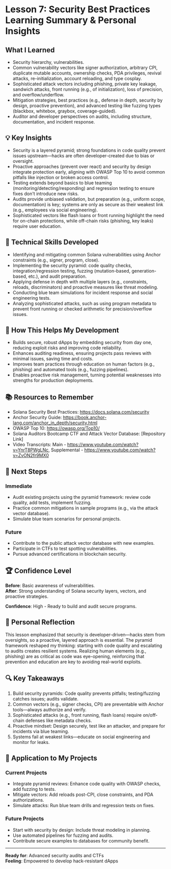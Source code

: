 # Lesson 7: Security Best Practices Learning Summary & Personal Insights

## What I Learned
- Security hierarchy, vulnerabilities.
- Common vulnerability vectors like signer authorization, arbitrary CPI, duplicate mutable accounts, ownership checks, PDA privileges, revival attacks, re-initialization, account reloading, and type cosplay.
- Sophisticated attack vectors including phishing, private key leakage, sandwich attacks, front running (e.g., of initialization), loss of precision, and overflow/underflow.
- Mitigation strategies, best practices (e.g., defense in depth, security by design, proactive prevention), and advanced testing like fuzzing types (blackbox, whitebox, graybox, coverage-guided).
- Auditor and developer perspectives on audits, including structure, documentation, and incident response.

## 💡 Key Insights
- Security is a layered pyramid; strong foundations in code quality prevent issues upstream—hacks are often developer-created due to bias or oversight.
- Proactive approaches (prevent over react) and security by design integrate protection early, aligning with OWASP Top 10 to avoid common pitfalls like injection or broken access control.
- Testing extends beyond basics to blue teaming (monitoring/detecting/responding) and regression testing to ensure fixes don't introduce new risks.
- Audits provide unbiased validation, but preparation (e.g., uniform scope, documentation) is key; systems are only as secure as their weakest link (e.g., employees via social engineering).
- Sophisticated vectors like flash loans or front running highlight the need for on-chain protections, while off-chain risks (phishing, key leaks) require user education.

## 🔧 Technical Skills Developed
- Identifying and mitigating common Solana vulnerabilities using Anchor constraints (e.g., signer, program, close).
- Implementing the security pyramid: code quality checks, integration/regression testing, fuzzing (mutation-based, generation-based, etc.), and audit preparation.
- Applying defense in depth with multiple layers (e.g., constraints, reloads, discriminators) and proactive measures like threat modeling.
- Conducting blue team simulations for incident response and social engineering tests.
- Analyzing sophisticated attacks, such as using program metadata to prevent front running or checked arithmetic for precision/overflow issues.

## 🚀 How This Helps My Development
- Builds secure, robust dApps by embedding security from day one, reducing exploit risks and improving code reliability.
- Enhances auditing readiness, ensuring projects pass reviews with minimal issues, saving time and costs.
- Improves team practices through education on human factors (e.g., phishing) and automated tools (e.g., fuzzing pipelines).
- Enables proactive risk management, turning potential weaknesses into strengths for production deployments.

## 📚 Resources to Remember
- Solana Security Best Practices: https://docs.solana.com/security
- Anchor Security Guide: https://book.anchor-lang.com/anchor_in_depth/security.html
- OWASP Top 10: https://owasp.org/Top10/
- Solana Auditors Bootcamp CTF and Attack Vector Database: [Repository Link]
- Video Transcripts: Main - https://www.youtube.com/watch?v=YnrT8PWgLNc, Supplemental - https://www.youtube.com/watch?v=ZvON2fr9MX0

## 🎯 Next Steps
### **Immediate**
- Audit existing projects using the pyramid framework: review code quality, add tests, implement fuzzing.
- Practice common mitigations in sample programs (e.g., via the attack vector database).
- Simulate blue team scenarios for personal projects.

### **Future**
- Contribute to the public attack vector database with new examples.
- Participate in CTFs to test spotting vulnerabilities.
- Pursue advanced certifications in blockchain security.

## 🏆 Confidence Level
**Before**: Basic awareness of vulnerabilities.  
**After**: Strong understanding of Solana security layers, vectors, and proactive strategies.

**Confidence**: High - Ready to build and audit secure programs.

## 💭 Personal Reflection
This lesson emphasized that security is developer-driven—hacks stem from oversights, so a proactive, layered approach is essential. The pyramid framework reshaped my thinking: starting with code quality and escalating to audits creates resilient systems. Realizing human elements (e.g., phishing) are as critical as code was eye-opening, reinforcing that prevention and education are key to avoiding real-world exploits.

## 🔍 Key Takeaways
1. Build security pyramids: Code quality prevents pitfalls; testing/fuzzing catches issues; audits validate.
2. Common vectors (e.g., signer checks, CPI) are preventable with Anchor tools—always authorize and verify.
3. Sophisticated attacks (e.g., front running, flash loans) require on/off-chain defenses like metadata checks.
4. Proactive mindset: Design securely, test like an attacker, and prepare for incidents via blue teaming.
5. Systems fail at weakest links—educate on social engineering and monitor for leaks.

## 🎯 Application to My Projects
### **Current Projects**
- Integrate pyramid reviews: Enhance code quality with OWASP checks, add fuzzing to tests.
- Mitigate vectors: Add reloads post-CPI, close constraints, and PDA authorizations.
- Simulate attacks: Run blue team drills and regression tests on fixes.

### **Future Projects**
- Start with security by design: Include threat modeling in planning.
- Use automated pipelines for fuzzing and audits.
- Contribute secure examples to databases for community benefit.

---
**Ready for**: Advanced security audits and CTFs  
**Feeling**: Empowered to develop hack-resistant dApps
